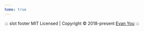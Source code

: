 ```yaml
---
home: true
---
```


::: slot footer
MIT Licensed | Copyright © 2018-present [Evan You](https://github.com/yyx990803)
:::